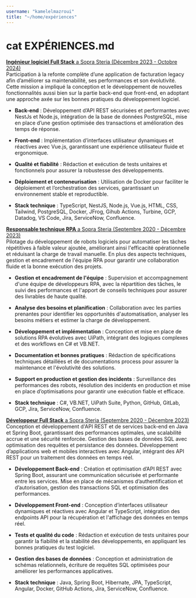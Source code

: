 ```yaml
---
username: "kamelelmazroui"
title: "~/home/expériences"
---
```


# cat EXPÉRIENCES.md

[**Ingénieur logiciel Full Stack** a Sopra Steria (Décembre 2023 - Octobre 2024)](https://www.soprasteria.com/)\
Participation à la refonte complète d’une application de facturation legacy afin d’améliorer sa maintenabilité, ses performances et son évolutivité. Cette mission a impliqué la conception et le développement de nouvelles fonctionnalités aussi bien sur la partie back-end que front-end, en adoptant une approche axée sur les bonnes pratiques du développement logiciel.

- **Back-end** : Développement d’API REST sécurisées et performantes avec NestJs et Node.js, intégration de la base de données PostgreSQL, mise en place d’une gestion optimisée des transactions et amélioration des temps de réponse.
- **Front-end** : Implémentation d’interfaces utilisateur dynamiques et réactives avec Vue.js, garantissant une expérience utilisateur fluide et ergonomique.
- **Qualité et fiabilité** : Rédaction et exécution de tests unitaires et fonctionnels pour assurer la robustesse des développements.
- **Déploiement et conteneurisation** : Utilisation de Docker pour faciliter le déploiement et l’orchestration des services, garantissant un environnement stable et reproductible.

- **Stack technique** : TypeScript, NestJS, Node.js, Vue.js, HTML, CSS, Tailwind, PostgreSQL, Docker, JFrog, Gihub Actions, Turbine, GCP, Datadog, VS Code, Jira, ServiceNow, Confluence.

[**Responsable technique RPA** a Sopra Steria (Septembre 2020 - Décembre 2023)](https://www.soprasteria.com/)\
Pilotage du développement de robots logiciels pour automatiser les tâches répétitives à faible valeur ajoutée, améliorant ainsi l'efficacité opérationnelle et réduisant la charge de travail manuelle. En plus des aspects techniques, gestion et encadrement de l'équipe RPA pour garantir une collaboration fluide et la bonne exécution des projets.

- **Gestion et encadrement de l'équipe** : Supervision et accompagnement d'une équipe de développeurs RPA, avec la répartition des tâches, le suivi des performances et l'apport de conseils techniques pour assurer des livrables de haute qualité.
- **Analyse des besoins et planification** : Collaboration avec les parties prenantes pour identifier les opportunités d'automatisation, analyser les besoins métiers et estimer la charge de développement.
- **Développement et implémentation** : Conception et mise en place de solutions RPA évolutives avec UiPath, intégrant des logiques complexes et des workflows en C# et VB.NET.
- **Documentation et bonnes pratiques** : Rédaction de spécifications techniques détaillées et de documentations process pour assurer la maintenance et l'évolutivité des solutions.
- **Support en production et gestion des incidents** : Surveillance des performances des robots, résolution des incidents en production et mise en place d’optimisations pour garantir une exécution fiable et efficace.

- **Stack technique** : C#, VB.NET, UiPath Suite, Python, GitHub, GitLab, GCP, Jira, ServiceNow, Confluence.

[**Développeur Full Stack** a Sopra Steria (Septembre 2020 - Décembre 2023)](https://www.soprasteria.com/)\
Conception et développement d'API REST et de services back-end en Java et Spring Boot, garantissant des performances optimales, une scalabilité accrue et une sécurité renforcée. Gestion des bases de données SQL avec optimisation des requêtes et persistance des données. Développement d’applications web et mobiles interactives avec Angular, intégrant des API REST pour un traitement des données en temps réel.

- **Développement Back-end** : Création et optimisation d’API REST avec Spring Boot, assurant une communication sécurisée et performante entre les services. Mise en place de mécanismes d’authentification et d’autorisation, gestion des transactions SQL et optimisation des performances.
- **Développement Front-end** : Conception d’interfaces utilisateur dynamiques et réactives avec Angular et TypeScript, intégration des endpoints API pour la récupération et l'affichage des données en temps réel.
- **Tests et qualité du code** : Rédaction et exécution de tests unitaires pour garantir la fiabilité et la stabilité des développements, en appliquant les bonnes pratiques du test logiciel.
- **Gestion des bases de données** : Conception et administration de schémas relationnels, écriture de requêtes SQL optimisées pour améliorer les performances applicatives.

- **Stack technique** : Java, Spring Boot, Hibernate, JPA, TypeScript, Angular, Docker, GitHub Actions, Jira, ServiceNow, Confluence.
